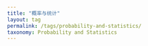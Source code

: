 ```yaml
---
title: "概率与统计"
layout: tag
permalink: /tags/probability-and-statistics/
taxonomy: Probability and Statistics
---
```


